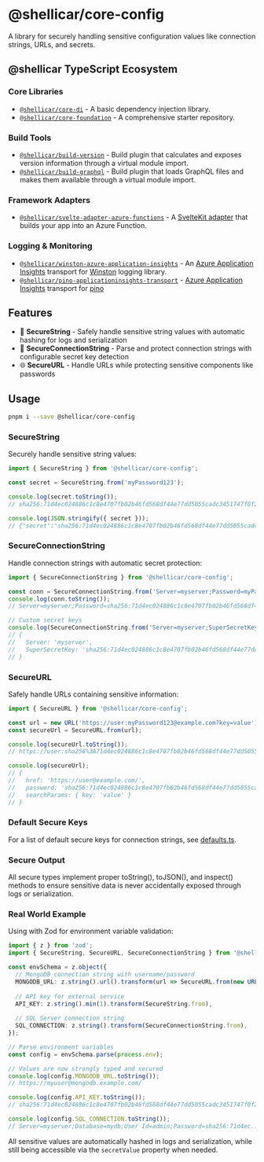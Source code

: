 # @shellicar/core-config

A library for securely handling sensitive configuration values like connection strings, URLs, and secrets.

<!-- BEGIN_ECOSYSTEM -->

## @shellicar TypeScript Ecosystem

### Core Libraries

- [`@shellicar/core-di`](https://github.com/shellicar/core-di) - A basic dependency injection library.
- [`@shellicar/core-foundation`](https://github.com/shellicar/core-foundation) - A comprehensive starter repository.

### Build Tools

- [`@shellicar/build-version`](https://github.com/shellicar/build-version) - Build plugin that calculates and exposes version information through a virtual module import.
- [`@shellicar/build-graphql`](https://github.com/shellicar/build-graphql) - Build plugin that loads GraphQL files and makes them available through a virtual module import.

### Framework Adapters

- [`@shellicar/svelte-adapter-azure-functions`](https://github.com/shellicar/svelte-adapter-azure-functions) - A [SvelteKit adapter](https://kit.svelte.dev/docs/adapters) that builds your app into an Azure Function.

### Logging & Monitoring

- [`@shellicar/winston-azure-application-insights`](https://github.com/shellicar/winston-azure-application-insights) - An [Azure Application Insights](https://azure.microsoft.com/en-us/services/application-insights/) transport for [Winston](https://github.com/winstonjs/winston) logging library.
- [`@shellicar/pino-applicationinsights-transport`](https://github.com/shellicar/pino-applicationinsights-transport) - [Azure Application Insights](https://azure.microsoft.com/en-us/services/application-insights) transport for [pino](https://github.com/pinojs/pino)

<!-- END_ECOSYSTEM -->

## Features

- 🔐 **SecureString** - Safely handle sensitive string values with automatic hashing for logs and serialization
- 🔗 **SecureConnectionString** - Parse and protect connection strings with configurable secret key detection
- 🌐 **SecureURL** - Handle URLs while protecting sensitive components like passwords

## Usage

```sh
pnpm i --save @shellicar/core-config
```

### SecureString

Securely handle sensitive string values:

```typescript
import { SecureString } from '@shellicar/core-config';

const secret = SecureString.from('myPassword123');

console.log(secret.toString()); 
// sha256:71d4ec024886c1c8e4707fb02b46fd568df44e77dd5055cadc3451747f0f2716

console.log(JSON.stringify({ secret }));
// {"secret":"sha256:71d4ec024886c1c8e4707fb02b46fd568df44e77dd5055cadc3451747f0f2716"}
```

### SecureConnectionString

Handle connection strings with automatic secret protection:

```typescript
import { SecureConnectionString } from '@shellicar/core-config';

const conn = SecureConnectionString.from('Server=myserver;Password=myPassword123');
console.log(conn.toString());
// Server=myserver;Password=sha256:71d4ec024886c1c8e4707fb02b46fd568df44e77dd5055cadc3451747f0f2716

// Custom secret keys
console.log(SecureConnectionString.from('Server=myserver;SuperSecretKey=myPassword123', 'SuperSecretKey'));
// {
//   Server: 'myserver',
//   SuperSecretKey: 'sha256:71d4ec024886c1c8e4707fb02b46fd568df44e77dd5055cadc3451747f0f2716'
// }
```

### SecureURL

Safely handle URLs containing sensitive information:

```typescript
import { SecureURL } from '@shellicar/core-config';

const url = new URL('https://user:myPassword123@example.com?key=value');
const secureUrl = SecureURL.from(url);

console.log(secureUrl.toString());
// https://user:sha256%3A71d4ec024886c1c8e4707fb02b46fd568df44e77dd5055cadc3451747f0f2716@example.com/?key=value

console.log(secureUrl);
// {
//   href: 'https://user@example.com/',
//   password: 'sha256:71d4ec024886c1c8e4707fb02b46fd568df44e77dd5055cadc3451747f0f2716',
//   searchParams: { key: 'value' }
// }
```

### Default Secure Keys

For a list of default secure keys for connection strings, see [defaults.ts](./packages/core-config/src/defaults.ts).

### Secure Output

All secure types implement proper toString(), toJSON(), and inspect() methods to ensure sensitive data is never accidentally exposed through logs or serialization.

### Real World Example

Using with Zod for environment variable validation:

```typescript
import { z } from 'zod';
import { SecureString, SecureURL, SecureConnectionString } from '@shellicar/core-config';

const envSchema = z.object({
  // MongoDB connection string with username/password
  MONGODB_URL: z.string().url().transform(url => SecureURL.from(new URL(url))),
  
  // API key for external service
  API_KEY: z.string().min(1).transform(SecureString.from),
  
  // SQL Server connection string
  SQL_CONNECTION: z.string().transform(SecureConnectionString.from),
});

// Parse environment variables
const config = envSchema.parse(process.env);

// Values are now strongly typed and secured
console.log(config.MONGODB_URL.toString());
// https://myuser@mongodb.example.com/

console.log(config.API_KEY.toString());
// sha256:71d4ec024886c1c8e4707fb02b46fd568df44e77dd5055cadc3451747f0f2716

console.log(config.SQL_CONNECTION.toString());
// Server=myserver;Database=mydb;User Id=admin;Password=sha256:71d4ec...
```

All sensitive values are automatically hashed in logs and serialization, while still being accessible via the `secretValue` property when needed.
